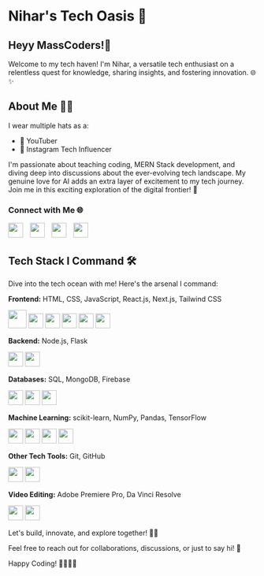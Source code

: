 # Nihar's Tech Oasis 🚀

## Heyy MassCoders!👋 

Welcome to my tech haven! I'm Nihar, a versatile tech enthusiast on a relentless quest for knowledge, sharing insights, and fostering innovation. 🌐✨

## About Me 🧑‍💻

I wear multiple hats as a:

- 🎥 YouTuber
- 📸 Instagram Tech Influencer

I'm passionate about teaching coding, MERN Stack development, and diving deep into discussions about the ever-evolving tech landscape. My genuine love for AI adds an extra layer of excitement to my tech journey. Join me in this exciting exploration of the digital frontier! 🚀

### Connect with Me 🌐

<a href="https://www.youtube.com/@niharrdg"><img style="margin-right: 10px;" src="https://www.youtube.com/s/desktop/6ee70b2c/img/favicon_144x144.png" height="30"></a>
<a href="https://www.instagram.com/niihaaarrrr"><img style="margin-right: 10px;" src="https://static.cdninstagram.com/rsrc.php/v3/ys/r/aM-g435MtEX.png" height="30"></a>
<a href="https://www.linkedin.com/in/niharrdg"><img style="margin-right: 10px;" src="https://upload.wikimedia.org/wikipedia/commons/thumb/c/ca/LinkedIn_logo_initials.png/640px-LinkedIn_logo_initials.png" height="30"></a>
<a href="https://www.twitter.com/niihaaarrrr"><img style="margin-right: 10px;" src="https://img.freepik.com/free-vector/new-2023-twitter-logo-x-icon-design_1017-45418.jpg?size=338&ext=jpg&ga=GA1.1.1826414947.1699833600&semt=ais" style="border-radius:10px;" height="30"></a>

## Tech Stack I Command 🛠️

Dive into the tech ocean with me! Here's the arsenal I command:

**Frontend:** HTML, CSS, JavaScript, React.js, Next.js, Tailwind CSS

<img src="https://upload.wikimedia.org/wikipedia/commons/thumb/6/61/HTML5_logo_and_wordmark.svg/768px-HTML5_logo_and_wordmark.svg.png" height="37"> <img src="https://upload.wikimedia.org/wikipedia/commons/thumb/6/62/CSS3_logo.svg/1024px-CSS3_logo.svg.png?20210705212817" height="30"> <img src="https://upload.wikimedia.org/wikipedia/commons/thumb/6/6a/JavaScript-logo.png/640px-JavaScript-logo.png" height="30"> <img src="https://cdn4.iconfinder.com/data/icons/logos-3/600/React.js_logo-512.png" height="30"> <img src="https://decodenatura.com/static/fb8aa1bb70c9925ce1ae22dc2711b343/4e9d0/nextjs-logo.png" height="30"> <img src="https://upload.wikimedia.org/wikipedia/commons/thumb/d/d5/Tailwind_CSS_Logo.svg/1024px-Tailwind_CSS_Logo.svg.png?20230715030042" height="30">
  
**Backend:** Node.js, Flask 

<img src="https://upload.wikimedia.org/wikipedia/commons/thumb/d/d9/Node.js_logo.svg/2560px-Node.js_logo.svg.png" height="30"> <img src="https://upload.wikimedia.org/wikipedia/commons/thumb/3/3c/Flask_logo.svg/1280px-Flask_logo.svg.png" height="30">
  
**Databases:** SQL, MongoDB, Firebase 

<img src="https://db.cs.uni-tuebingen.de/teaching/ws2223/sql-is-a-programming-language/logo.svg" height="30"> <img src="https://upload.wikimedia.org/wikipedia/commons/thumb/9/93/MongoDB_Logo.svg/2560px-MongoDB_Logo.svg.png" height="30"> <img src="https://upload.wikimedia.org/wikipedia/commons/thumb/3/37/Firebase_Logo.svg/1280px-Firebase_Logo.svg.png" height="30">
  
**Machine Learning:** scikit-learn, NumPy, Pandas, TensorFlow 

<img src="https://upload.wikimedia.org/wikipedia/commons/thumb/0/05/Scikit_learn_logo_small.svg/2560px-Scikit_learn_logo_small.svg.png" height="30"> <img src="https://upload.wikimedia.org/wikipedia/commons/thumb/3/31/NumPy_logo_2020.svg/1280px-NumPy_logo_2020.svg.png" height="30"> <img src="https://upload.wikimedia.org/wikipedia/commons/thumb/e/ed/Pandas_logo.svg/1280px-Pandas_logo.svg.png" height="30"> <img src="https://upload.wikimedia.org/wikipedia/commons/thumb/2/2d/Tensorflow_logo.svg/1915px-Tensorflow_logo.svg.png" height="30">
  
**Other Tech Tools:** Git, GitHub 

<img src="https://git-scm.com/images/logos/downloads/Git-Icon-1788C.png" height="30"> <img src="https://github.githubassets.com/assets/GitHub-Mark-ea2971cee799.png" height="30">
  
**Video Editing:** Adobe Premiere Pro, Da Vinci Resolve 

<img src="https://upload.wikimedia.org/wikipedia/commons/thumb/4/40/Adobe_Premiere_Pro_CC_icon.svg/2101px-Adobe_Premiere_Pro_CC_icon.svg.png" height="30"> <img src="https://upload.wikimedia.org/wikipedia/commons/4/4d/DaVinci_Resolve_Studio.png" height="30">

Let's build, innovate, and explore together! 🚀✨

Feel free to reach out for collaborations, discussions, or just to say hi! 🌟

Happy Coding! 👩‍💻👨‍💻
